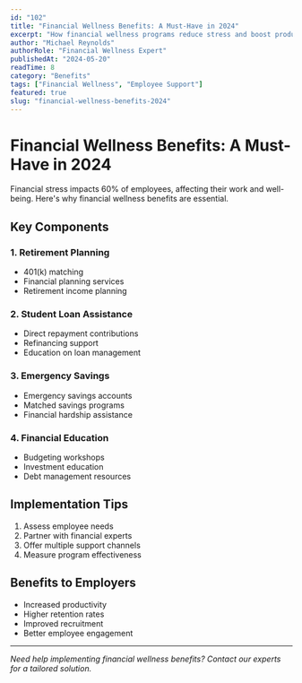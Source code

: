 ```yaml
---
id: "102"
title: "Financial Wellness Benefits: A Must-Have in 2024"
excerpt: "How financial wellness programs reduce stress and boost productivity."
author: "Michael Reynolds"
authorRole: "Financial Wellness Expert"
publishedAt: "2024-05-20"
readTime: 8
category: "Benefits"
tags: ["Financial Wellness", "Employee Support"]
featured: true
slug: "financial-wellness-benefits-2024"
---
```


# Financial Wellness Benefits: A Must-Have in 2024

Financial stress impacts 60% of employees, affecting their work and well-being. Here's why financial wellness benefits are essential.

## Key Components

### 1. Retirement Planning

- 401(k) matching
- Financial planning services
- Retirement income planning

### 2. Student Loan Assistance

- Direct repayment contributions
- Refinancing support
- Education on loan management

### 3. Emergency Savings

- Emergency savings accounts
- Matched savings programs
- Financial hardship assistance

### 4. Financial Education

- Budgeting workshops
- Investment education
- Debt management resources

## Implementation Tips

1. Assess employee needs
2. Partner with financial experts
3. Offer multiple support channels
4. Measure program effectiveness

## Benefits to Employers

- Increased productivity
- Higher retention rates
- Improved recruitment
- Better employee engagement

---

_Need help implementing financial wellness benefits? Contact our experts for a tailored solution._
